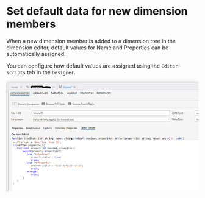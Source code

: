 # Set default data for new dimension members

When a new dimension member is added to a dimension tree in the dimension editor, default values for Name and Properties can be automatically assigned.

You can configure how default values are assigned using the `Editor scripts` tab in the `Designer`.

![img](/images/invision/dimension-editor-scripts-onadditem.png)